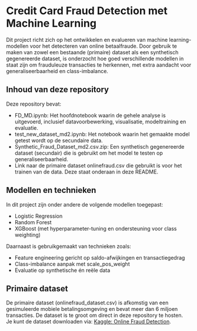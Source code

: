 # Credit Card Fraud Detection met Machine Learning

Dit project richt zich op het ontwikkelen en evalueren van machine learning-modellen voor het detecteren van online betaalfraude. Door gebruik te maken van zowel een bestaande (primaire) dataset als een synthetisch gegenereerde dataset, is onderzocht hoe goed verschillende modellen in staat zijn om frauduleuze transacties te herkennen, met extra aandacht voor generaliseerbaarheid en class-imbalance.

## Inhoud van deze repository

Deze repository bevat:

- FD_MD.ipynb: Het hoofdnotebook waarin de gehele analyse is uitgevoerd, inclusief datavoorbewerking, visualisatie, modeltraining en evaluatie.
- test_new_dataset_md2.ipynb: Het notebook waarin het gemaakte model getest wordt op de secundaire data.
- Synthetic_Fraud_Dataset_md2.csv.zip: Een synthetisch gegenereerde dataset (secundair) die is gebruikt om het model te testen op generaliseerbaarheid.
- Link naar de primaire dataset onlinefraud.csv die gebruikt is voor het trainen van de data. Deze staat onderaan in deze README.

## Modellen en technieken

In dit project zijn onder andere de volgende modellen toegepast:

- Logistic Regression
- Random Forest
- XGBoost (met hyperparameter-tuning en ondersteuning voor class weighting)
  
Daarnaast is gebruikgemaakt van technieken zoals:

- Feature engineering gericht op saldo-afwijkingen en transactiegedrag
- Class-imbalance aanpak met scale_pos_weight
- Evaluatie op synthetische én reële data


## Primaire dataset

De primaire dataset (onlinefraud_dataset.csv) is afkomstig van een gesimuleerde mobiele betalingsomgeving en bevat meer dan 6 miljoen transacties. De dataset is te groot om direct in deze repository te hosten.  
Je kunt de dataset downloaden via: [Kaggle: Online Fraud Detection](https://www.kaggle.com/datasets/jainilcoder/online-payment-fraud-detection).

